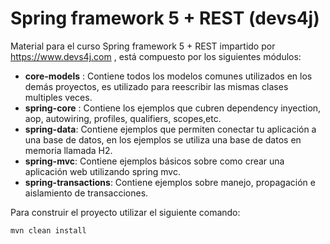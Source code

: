# Spring framework 5 +  REST (devs4j)

Material para el curso Spring framework 5 + REST impartido por https://www.devs4j.com , está compuesto por los siguientes módulos:

- **core-models** : Contiene todos los modelos comunes utilizados en los demás proyectos, es utilizado para reescribir las mismas clases multiples veces.
- **spring-core** : Contiene los ejemplos que cubren dependency inyection, aop, autowiring, profiles, qualifiers, scopes,etc.
- **spring-data**: Contiene ejemplos que permiten conectar tu aplicación a una base de datos, en los ejemplos se utiliza una base de datos en memoria llamada H2.
- **spring-mvc**: Contiene ejemplos básicos sobre como crear una aplicación web utilizando spring mvc.
- **spring-transactions**: Contiene ejemplos sobre manejo, propagación e aislamiento de transacciones.

Para construir el proyecto utilizar el siguiente comando:

`mvn clean install`
